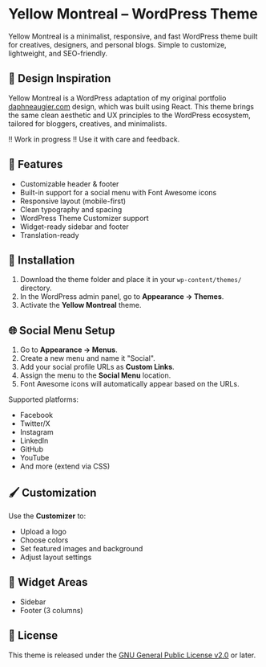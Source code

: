 # Yellow Montreal – WordPress Theme

Yellow Montreal is a minimalist, responsive, and fast WordPress theme built for creatives, designers, and personal blogs. Simple to customize, lightweight, and SEO-friendly.

## 🎨 Design Inspiration

Yellow Montreal is a WordPress adaptation of my original portfolio [daphneaugier.com](https://daphneaugier.com) design, which was built using React. This theme brings the same clean aesthetic and UX principles to the WordPress ecosystem, tailored for bloggers, creatives, and minimalists.

 !! Work in progress !! Use it with care and feedback.
 
## 🔧 Features

- Customizable header & footer
- Built-in support for a social menu with Font Awesome icons
- Responsive layout (mobile-first)
- Clean typography and spacing
- WordPress Theme Customizer support
- Widget-ready sidebar and footer
- Translation-ready

## 🚀 Installation

1. Download the theme folder and place it in your `wp-content/themes/` directory.
2. In the WordPress admin panel, go to **Appearance → Themes**.
3. Activate the **Yellow Montreal** theme.

## 🌐 Social Menu Setup

1. Go to **Appearance → Menus**.
2. Create a new menu and name it "Social".
3. Add your social profile URLs as **Custom Links**.
4. Assign the menu to the **Social Menu** location.
5. Font Awesome icons will automatically appear based on the URLs.

Supported platforms:
- Facebook
- Twitter/X
- Instagram
- LinkedIn
- GitHub
- YouTube
- And more (extend via CSS)

## 🖌️ Customization

Use the **Customizer** to:
- Upload a logo
- Choose colors
- Set featured images and background
- Adjust layout settings

## 🧩 Widget Areas

- Sidebar
- Footer (3 columns)

## 📜 License

This theme is released under the [GNU General Public License v2.0](https://www.gnu.org/licenses/old-licenses/gpl-2.0.html) or later.